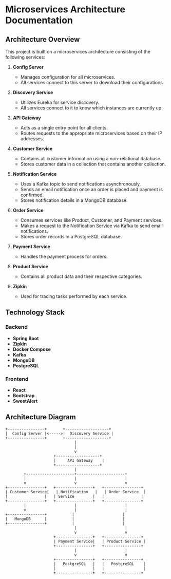 # Microservices Architecture Documentation

## Architecture Overview

This project is built on a microservices architecture consisting of the following services:

1. **Config Server**
   - Manages configuration for all microservices.
   - All services connect to this server to download their configurations.

2. **Discovery Service**
   - Utilizes Eureka for service discovery.
   - All services connect to it to know which instances are currently up.

3. **API Gateway**
   - Acts as a single entry point for all clients.
   - Routes requests to the appropriate microservices based on their IP addresses.

4. **Customer Service**
   - Contains all customer information using a non-relational database.
   - Stores customer data in a collection that contains another collection.

5. **Notification Service**
   - Uses a Kafka topic to send notifications asynchronously.
   - Sends an email notification once an order is placed and payment is confirmed.
   - Stores notification details in a MongoDB database.

6. **Order Service**
   - Consumes services like Product, Customer, and Payment services.
   - Makes a request to the Notification Service via Kafka to send email notifications.
   - Stores order records in a PostgreSQL database.

7. **Payment Service**
   - Handles the payment process for orders.

8. **Product Service**
   - Contains all product data and their respective categories.

9. **Zipkin**
   - Used for tracing tasks performed by each service.

## Technology Stack

### Backend
- **Spring Boot**
- **Zipkin**
- **Docker Compose**
- **Kafka**
- **MongoDB**
- **PostgreSQL**

### Frontend
- **React**
- **Bootstrap**
- **SweetAlert**

## Architecture Diagram

```plaintext
+----------------+       +-------------------+
|  Config Server |<----->|  Discovery Service |
+----------------+       +-------------------+
                              |
                              |
                              v
                     +-------------------+
                     |     API Gateway    |
                     +-------------------+
                              |
        +---------------------+---------------------+
        |                     |                     |
        v                     v                     v
+----------------+   +----------------+   +----------------+
| Customer Service|   | Notification   |   | Order Service  |
|                |   | Service        |   |                |
+----------------+   +----------------+   +----------------+
        |                     |                     |
        v                     |                     |
+----------------+           |                     |
|   MongoDB      |           |                     |
+----------------+           |                     |
                              |                     |
                              v                     v
                     +----------------+   +----------------+
                     | Payment Service|   | Product Service |
                     +----------------+   +----------------+
                              |                     |
                              v                     v
                     +----------------+   +----------------+
                     |   PostgreSQL   |   |   PostgreSQL    |
                     |                |   |                 |
                     +----------------+   +----------------+